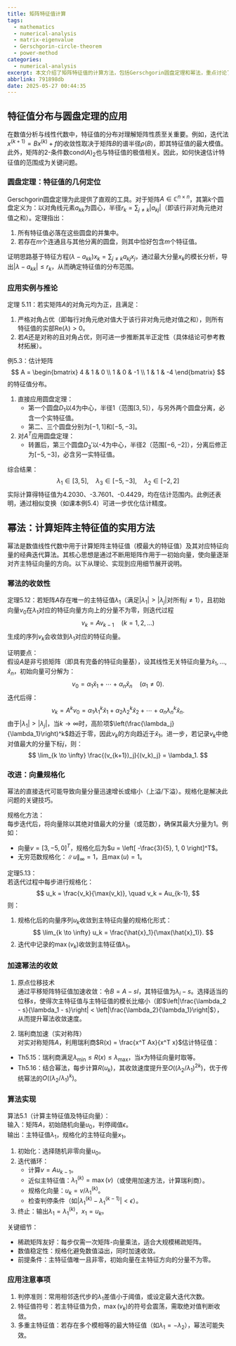 ```yaml
---
title: 矩阵特征值计算
tags:
  - mathematics
  - numerical-analysis
  - matrix-eigenvalue
  - Gerschgorin-circle-theorem
  - power-method
categories:
  - numerical-analysis
excerpt: 本文介绍了矩阵特征值的计算方法，包括Gerschgorin圆盘定理和幂法，重点讨论了特征值分布的几何定位及其在数值分析中的应用。
abbrlink: 791898db
date: 2025-05-27 00:44:35
---
```

## 特征值分布与圆盘定理的应用

在数值分析与线性代数中，特征值的分布对理解矩阵性质至关重要。例如，迭代法$x^{(k+1)} = Bx^{(k)} + f$的收敛性取决于矩阵$B$的谱半径$\rho(B)$，即其特征值的最大模值。此外，矩阵的2-条件数$\text{cond}(A)_2$也与特征值的极值相关。因此，如何快速估计特征值的范围成为关键问题。

### 圆盘定理：特征值的几何定位  
Gerschgorin圆盘定理为此提供了直观的工具。对于矩阵$A \in \mathbb{C}^{n \times n}$，其第$k$个圆盘定义为：以对角线元素$a_{kk}$为圆心，半径$r_k = \sum_{j \neq k} |a_{kj}|$（即该行非对角元绝对值之和）。定理指出：  
1. 所有特征值必落在这些圆盘的并集中。  
2. 若存在$m$个连通且与其他分离的圆盘，则其中恰好包含$m$个特征值。  

证明思路基于特征方程$(\lambda - a_{kk})x_k = \sum_{j \neq k} a_{kj}x_j$，通过最大分量$x_k$的模长分析，导出$|\lambda - a_{kk}| \leq r_k$，从而确定特征值的分布范围。

### 应用实例与推论  
定理 5.11：若实矩阵$A$的对角元均为正，且满足：  
1. 严格对角占优（即每行对角元绝对值大于该行非对角元绝对值之和），则所有特征值的实部$\text{Re}(\lambda) > 0$。  
2. 若$A$还是对称的且对角占优，则可进一步推断其半正定性（具体结论可参考教材拓展）。  

例5.3：估计矩阵  
$$
A = \begin{bmatrix}
4 & 1 & 0 \\
1 & 0 & -1 \\
1 & 1 & -4
\end{bmatrix}
$$ 
的特征值分布。  
1. 直接应用圆盘定理：  
   - 第一个圆盘$D_1$以4为中心，半径1（范围$[3,5]$），与另外两个圆盘分离，必含一个实特征值。  
   - 第二、三个圆盘分别为$[-1,1]$和$[-5,-3]$。  
2. 对$A^T$应用圆盘定理：  
   - 转置后，第三个圆盘$D_3'$以-4为中心，半径2（范围$[-6,-2]$），分离后修正为$[-5,-3]$，必含另一实特征值。  

综合结果：  
$$
\lambda_1 \in [3,5], \quad \lambda_3 \in [-5,-3], \quad \lambda_2 \in [-2,2]
$$ 
实际计算得特征值为4.2030、-3.7601、-0.4429，均在估计范围内。此例还表明，通过相似变换（如课本例5.4）可进一步优化估计精度。


## 幂法：计算矩阵主特征值的实用方法

幂法是数值线性代数中用于计算矩阵主特征值（模最大的特征值）及其对应特征向量的经典迭代算法。其核心思想是通过不断用矩阵作用于一初始向量，使向量逐渐对齐主特征向量的方向。以下从理论、实现到应用细节展开说明。


### 幂法的收敛性
定理5.12：若矩阵$A$存在唯一的主特征值$\lambda_1$（满足$|\lambda_1| > |\lambda_j|$对所有$j \neq 1$），且初始向量$v_0$在$\lambda_1$对应的特征向量方向上的分量不为零，则迭代过程  
$$
v_k = Av_{k-1} \quad (k=1,2,\dots)
$$
生成的序列$v_k$会收敛到$\lambda_1$对应的特征向量。

证明要点：  
假设$A$是非亏损矩阵（即具有完备的特征向量基），设其线性无关特征向量为$\hat{x}_1, \dots, \hat{x}_n$，初始向量可分解为：  
$$
v_0 = \alpha_1 \hat{x}_1 + \cdots + \alpha_n \hat{x}_n \quad (\alpha_1 \neq 0).
$$
迭代后得：  
$$
v_k = A^k v_0 = \alpha_1 \lambda_1^k \hat{x}_1 + \alpha_2 \lambda_2^k \hat{x}_2 + \cdots + \alpha_n \lambda_n^k \hat{x}_n.
$$
由于$|\lambda_1| > |\lambda_j|$，当$k \to \infty$时，高阶项$\left(\frac{\lambda_j}{\lambda_1}\right)^k$趋近于零，因此$v_k$的方向趋近于$\hat{x}_1$。进一步，若记录$v_k$中绝对值最大的分量下标$j$，则：  
$$
\lim_{k \to \infty} \frac{(v_{k+1})_j}{(v_k)_j} = \lambda_1.
$$


### 改进：向量规格化
幂法的直接迭代可能导致向量分量迅速增长或缩小（上溢/下溢）。规格化是解决此问题的关键技巧。

规格化方法：  
每步迭代后，将向量除以其绝对值最大的分量（或范数），确保其最大分量为1。例如：  
- 向量$v = [3, -5, 0]^T$，规格化后为$u = \left[ -\frac{3}{5}, 1, 0 \right]^T$。  
- 无穷范数规格化：$\|u\|_\infty = 1$，且$\max(u) = 1$。

定理5.13：  
若迭代过程中每步进行规格化：  
$$
u_k = \frac{v_k}{\max(v_k)}, \quad v_k = Au_{k-1},
$$
则：  
1. 规格化后的向量序列$u_k$收敛到主特征向量的规格化形式：  
  $$
   \lim_{k \to \infty} u_k = \frac{\hat{x}_1}{\max(\hat{x}_1)}.
  $$
2. 迭代中记录的$\max(v_k)$收敛到主特征值$\lambda_1$。

### 加速幂法的收敛  
1. 原点位移技术  
通过平移矩阵特征值加速收敛：令$B = A - sI$，其特征值为$\lambda_i - s$。选择适当的位移$s$，使得次主特征值与主特征值的模长比缩小（即$\left|\frac{\lambda_2 - s}{\lambda_1 - s}\right| < \left|\frac{\lambda_2}{\lambda_1}\right|$），从而提升幂法收敛速度。  

2. 瑞利商加速（实对称阵）  
对实对称矩阵$A$，利用瑞利商$R(x) = \frac{x^T Ax}{x^T x}$估计特征值：  
- Th5.15：瑞利商满足$\lambda_{\min} \leq R(x) \leq \lambda_{\max}$，当$x$为特征向量时取等。  
- Th5.16：结合幂法，每步计算$R(u_k)$，其收敛速度提升至$O((\lambda_2/\lambda_1)^{2k})$，优于传统幂法的$O((\lambda_2/\lambda_1)^k)$。


### 算法实现
算法5.1（计算主特征值及特征向量）：  
输入：矩阵$A$，初始随机向量$u_0$，判停阈值$\epsilon$。  
输出：主特征值$\lambda_1$，规格化的主特征向量$x_1$。  

1. 初始化：选择随机非零向量$u_0$。  
2. 迭代循环：  
   - 计算$v = Au_{k-1}$。  
   - 近似主特征值：$\lambda_1^{(k)} = \max(v)$（或使用加速方法，计算瑞利商）。  
   - 规格化向量：$u_k = v / \lambda_1^{(k)}$。  
   - 检查判停条件（如$|\lambda_1^{(k)} - \lambda_1^{(k-1)}| < \epsilon$）。  
3. 终止：输出$\lambda_1 = \lambda_1^{(k)}$，$x_1 = u_k$。  

关键细节：  
- 稀疏矩阵友好：每步仅需一次矩阵-向量乘法，适合大规模稀疏矩阵。  
- 数值稳定性：规格化避免数值溢出，同时加速收敛。  
- 前提条件：主特征值唯一且非零，初始向量在主特征方向的分量不为零。  


### 应用注意事项
1. 判停准则：常用相邻迭代步的$\lambda_1$差值小于阈值，或设定最大迭代次数。  
2. 特征值符号：若主特征值为负，$\max(v_k)$的符号会震荡，需取绝对值判断收敛。  
3. 多重主特征值：若存在多个模相等的最大特征值（如$\lambda_1 = -\lambda_2$），幂法可能失效。  

